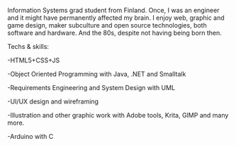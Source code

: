 Information Systems grad student from Finland. Once, I was an engineer and it might have permanently affected my brain.
I enjoy web, graphic and game design, maker subculture and open source technologies, both software and hardware. And the 80s, despite not having being born then.

Techs & skills:

-HTML5+CSS+JS

-Object Oriented Programming with Java, .NET and Smalltalk

-Requirements Engineering and System Design with UML

-UI/UX design and wireframing

-Illustration and other graphic work with Adobe tools, Krita, GIMP and many more.

-Arduino with C
